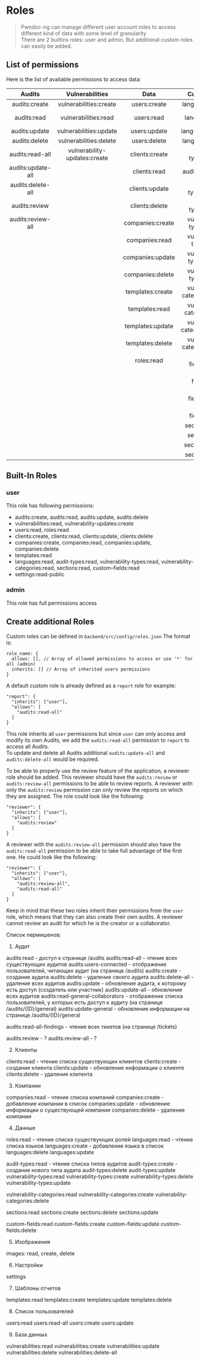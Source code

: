 # Roles

> Pwndoc-ng can manage different user account roles to access different kind of data with some level of granularity<br>
> There are 2 builtins roles: user and admin. But additional custom roles can easily be added. 

## List of permissions

Here is the list of available permissions to access data:

| Audits            | Vulnerabilities               | Data              | Custom Data                     | Settings             |
|:-----------------:|:-----------------------------:|:-----------------:|:-------------------------------:|:--------------------:|
| audits:create     | vulnerabilities:create        | users:create      | languages:create                | settings:read        |
| audits:read       | vulnerabilities:read          | users:read        | languages:read                  | settings:read-public |
| audits:update     | vulnerabilities:update        | users:update      | languages:update                | settings:update      |
| audits:delete     | vulnerabilities:delete        | users:delete      | languages:delete                |                      |
| audits:read-all   | vulnerability-updates:create  | clients:create    | audit-types:create              |                      |
| audits:update-all |                               | clients:read      | audit-types:read                |                      |
| audits:delete-all |                               | clients:update    | audit-types:update              |                      |
| audits:review     |                               | clients:delete    | audit-types:delete              |                      |
| audits:review-all |                               | companies:create  | vulnerability-types:create      |                      |
|                   |                               | companies:read    | vulnerability-types:read        |                      |
|                   |                               | companies:update  | vulnerability-types:update      |                      |
|                   |                               | companies:delete  | vulnerability-types:delete      |                      |
|                   |                               | templates:create  | vulnerability-categories:create |                      |
|                   |                               | templates:read    | vulnerability-categories:read   |                      |
|                   |                               | templates:update  | vulnerability-categories:update |                      |
|                   |                               | templates:delete  | vulnerability-categories:delete |                      |
|                   |                               | roles:read        | custom-fields:create            |                      |
|                   |                               |                   | custom-fields:read              |                      |
|                   |                               |                   | custom-fields:update            |                      |
|                   |                               |                   | custom-fields:delete            |                      |
|                   |                               |                   | sections:create                 |                      |
|                   |                               |                   | sections:read                   |                      |
|                   |                               |                   | sections:update                 |                      |
|                   |                               |                   | sections:delete                 |                      |


## Built-In Roles

### user

This role has following permissions:

- audits:create, audits:read, audits:update, audits:delete
- vulnerabilities:read, vulnerability-updates:create
- users:read, roles:read
- clients:create, clients:read, clients:update, clients:delete
- companies:create, companies:read, companies:update, companies:delete
- templates:read
- languages:read, audit-types:read, vulnerability-types:read, vulnerability-categories:read, sections:read, custom-fields:read
- settings:read-public

### admin

This role has full permissions access

## Create additional Roles

Custom roles can be defined in `backend/src/config/roles.json`
The format is:

```
role_name: {
  allows: [], // Array of allowed permissions to access or use '*' for all (admin)
  inherits: [] // Array of inherited users permissions
}
```

A default custom role is already defined as a `report` role for example:
```
"report": {
  "inherits": ["user"],
  "allows": [
    "audits:read-all"
  ]
}
```

This role inherits all `user` permissions but since `user` can only access and modify its own Audits, we add the `audits:read-all` permission to `report` to access all Audits.  
To update and delete all Audits additional `audits:update-all` and `audits:delete-all` would be required.

To be able to properly use the review feature of the application, a reviewer role should be added. This reviewer should have the `audits:review` or `audits:review-all` permissions to be able to review reports. A reviewer with only the `audits:review` permission can only review the reports on which they are assigned. The role could look like the following: 
```
"reviewer": {
  "inherits": ["user"],
  "allows": [
    "audits:review"
  ]
}
```
A reviewer with the `audits:review-all` permission should also have the `audits:read-all` permission to be able to take full advantage of the first one. He could look like the following: 
```
"reviewer": {
  "inherits": ["user"],
  "allows": [
    "audits:review-all",
    "audits:read-all"
  ]
}
```

Keep in mind that these two roles inherit their permissions from the `user` role, which means that they can also create their own audits. A reviewer cannot review an audit for which he is the creator or a collaborator. 


Список пермишенов:

1. Аудит

audits:read - доступ к странице /audits
audits:read-all - чтение всех существующих аудитов
audits:users-connected - отображение пользователей, читающих аудит (на странице /audits)
audits:create - создание аудита
audits:delete - удаление своего аудита
audits:delete-all - удаление всех аудитов
audits:update - обновление аудита, к которому есть доступ (создатель или участник)
audits:update-all - обновление всех аудитов 
audits:read-general-collaborators - отображение списка пользователей, у которых есть доступ к аудиту (на странице /audits/{ID}/general)
audits:update-general - обновление информации на странице /audits/{ID}/general

audits:read-all-findings - чтение всех тикетов (на странице /tickets)

audits:review - ?
audits:review-all - ?

2. Клиенты

clients:read - чтение списка существующих клиентов
clients:create - создание клиента
clients:update - обновление информации о клиенте
clients:delete - удаление клитента

3. Компании

companies:read - чтение списка компаний
companies:create - добавление компании в список
companies:update - обновление информации о существующей компании
companies:delete - удаление компании

4. Данные

roles:read - чтение списка существующих ролей
languages:read - чтение списка языков
languages:create - добавление языка в список
languages:delete
languages:update

audit-types:read - чтение списка типов аудитов
audit-types:create - создание нового типа аудита
audit-types:delete
audit-types:update
vulnerability-types:read
vulnerability-types:create
vulnerability-types:delete
vulnerability-types:update

vulnerability-categories:read
vulnerability-categories:create
vulnerability-categories:delete

sections:read
sections:create
sections:delete
sections:update

custom-fields:read
custom-fields:create
custom-fields:update
custom-fields:delete

5. Изображения

images: read, create, delete

6. Настройки

settings

7. Шаблоны отчетов

templates:read
templates:create
templates:update
templates:delete

8. Список пользователей

users:read
users:read-all
users:create
users:update

9. База данных

vulnerabilities:read
vulnerabilities:create
vulnerabilities:update
vulnerabilities:delete
vulnerabilities:delete-all